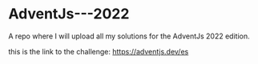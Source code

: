 # AdventJs---2022
A repo where I will upload all my solutions for the AdventJs 2022 edition.

this is the link to the challenge: https://adventjs.dev/es